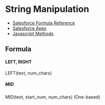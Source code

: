 # String Manipulation
* [Salesforce Formula Reference](https://help.salesforce.com/s/articleView?id=sf.customize_functions.htm&type=5)
* [Salesforce Apex](https://developer.salesforce.com/docs/atlas.en-us.apexref.meta/apexref/apex_methods_system_string.htm)
* [Javascript Methods](https://www.w3schools.com/js/js_string_methods.asp)

## Formula
#### LEFT, RIGHT  
LEFT(text, num_chars)

##### MID  
MID(text, start_num, num_chars) (One-based)

